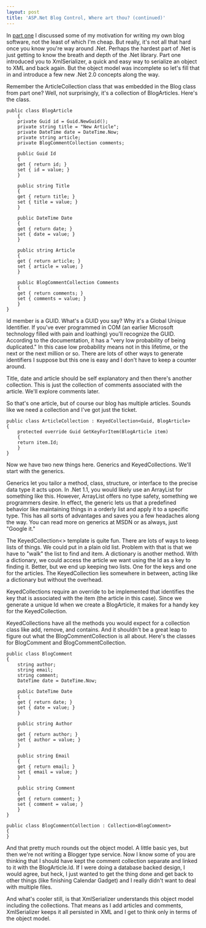 ```yaml
---
layout: post
title: 'ASP.Net Blog Control, Where art thou? (continued)'
---
```

In [part one](/BlogArticle.aspx?articleId=6d08d1d4-3a79-4ae4-9b3f-ada86eda4471) I discussed some of my motivation for writing my own blog software, not the least of which I'm cheap. But really, it's not all that hard once you know you're way around .Net. Perhaps the hardest part of .Net is just getting to know the breath and depth of the .Net library. Part one introduced you to XmlSerializer, a quick and easy way to serialize an object to XML and back again. But the object model was incomplete so let's fill that in and introduce a few new .Net 2.0 concepts along the way.

Remember the ArticleCollection class that was embedded in the Blog class from part one? Well, not surprisingly, it's a collection of BlogArticles. Here's the class.

    public class BlogArticle  
        {  
        private Guid id = Guid.NewGuid();  
        private string title = "New Article";  
        private DateTime date = DateTime.Now;  
        private string article;  
        private BlogCommentCollection comments;
        
        public Guid Id  
        {  
        get { return id; }  
        set { id = value; }  
        }
        
        public string Title  
        {  
        get { return title; }  
        set { title = value; }  
        }
        
        public DateTime Date  
        {  
        get { return date; }  
        set { date = value; }  
        }
        
        public string Article  
        {  
        get { return article; }  
        set { article = value; }  
        }
        
        public BlogCommentCollection Comments  
        {  
        get { return comments; }  
        set { comments = value; }  
        }  
    }

Id member is a GUID. What's a GUID you say? Why it's a Global Unique Identifier. If you've ever programmed in COM (an earlier Microsoft technology filled with pain and loathing) you'll recognize the GUID. According to the documentation, it has a "very low probability of being duplicated." In this case low probability means not in this lifetime, or the next or the next million or so. There are lots of other ways to generate identifiers I suppose but this one is easy and I don't have to keep a counter around.

Title, date and article should be self explanatory and then there's another collection. This is just the collection of comments associated with the article. We'll explore comments later.

So that's one article, but of course our blog has multiple articles. Sounds like we need a collection and I've got just the ticket.

    public class ArticleCollection : KeyedCollection<Guid, BlogArticle>  
    {  
        protected override Guid GetKeyForItem(BlogArticle item)  
        {  
        return item.Id;  
        }  
    }

Now we have two new things here. Generics and KeyedCollections. We'll start with the generics.

Generics let you tailor a method, class, structure, or interface to the precise data type it acts upon. In .Net 1.1, you would likely use an ArrayList for something like this. However, ArrayList offers no type safety, something we programmers desire. In effect, the generic lets us that a predefined behavior like maintaining things in a orderly list and apply it to a specific type. This has all sorts of advantages and saves you a few headaches along the way. You can read more on generics at MSDN or as always, just "Google it."

The KeyedCollection<> template is quite fun. There are lots of ways to keep lists of things. We could put in a plain old list. Problem with that is that we have to "walk" the list to find and item. A dictionary is another method. With a dictionary, we could access the article we want using the Id as a key to finding it. Better, but we end up keeping two lists. One for the keys and one for the articles. The KeyedCollection lies somewhere in between, acting like a dictionary but without the overhead.

KeyedCollections require an override to be implemented that identifies the key that is associated with the item (the article in this case). Since we generate a unique Id when we create a BlogArticle, it makes for a handy key for the KeyedCollection.

KeyedCollections have all the methods you would expect for a collection class like add, remove, and contains. And it shouldn't be a great leap to figure out what the BlogCommentCollection is all about. Here's the classes for BlogComment and BlogCommentCollection.

    public class BlogComment  
    {  
        string author;  
        string email;  
        string comment;  
        DateTime date = DateTime.Now;
        
        public DateTime Date  
        {  
        get { return date; }  
        set { date = value; }  
        }
        
        public string Author  
        {  
        get { return author; }  
        set { author = value; }  
        }
        
        public string Email  
        {  
        get { return email; }  
        set { email = value; }  
        }
        
        public string Comment  
        {  
        get { return comment; }  
        set { comment = value; }  
        }  
    }
    
    public class BlogCommentCollection : Collection<BlogComment>  
    {  
    }

And that pretty much rounds out the object model. A little basic yes, but then we're not writing a Blogger type service. Now I know some of you are thinking that I should have kept the comment collection separate and linked to it with the BlogArticle.Id. If I were doing a database backed design, I would agree, but heck, I just wanted to get the thing done and get back to other things (like finishing Calendar Gadget) and I really didn't want to deal with multiple files.

And what's cooler still, is that XmlSerializer understands this object model including the collections. That means as I add articles and comments, XmlSerializer keeps it all persisted in XML and I get to think only in terms of the object model.  

